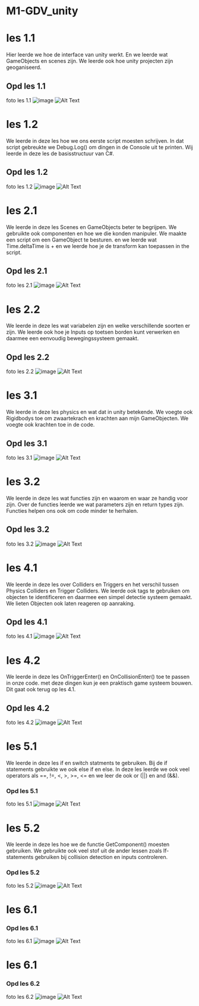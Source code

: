 # M1-GDV_unity
# les 1.1
Hier leerde we hoe de interface van unity werkt.
En we leerde wat GameObjects en scenes zijn.
We leerde ook hoe unity projecten zijn geoganiseerd.

## Opd les 1.1
foto les 1.1
![image](<img width="645" height="348" alt="image" src="https://github.com/user-attachments/assets/46292d32-4e44-4b94-bda9-9fc35ff948da" />)
![Alt Text]()

# les 1.2
We leerde in deze les hoe we ons eerste script moesten schrijven.
In dat script gebreukte we Debug.Log() om dingen in de Console uit te printen.
Wij leerde in deze les de basisstructuur van C#.

## Opd les 1.2
foto les 1.2
![image]()
![Alt Text]()

# les 2.1
We leerde in deze les Scenes en GameObjects beter te begrijpen.
We gebruikte ook componenten en hoe we die konden manipuler.
We maakte een script om een GameObject te besturen.
en we leerde wat Time.deltaTime is + en we leerde hoe je de transform kan toepassen in the script.

## Opd les 2.1
foto les 2.1
![image]()
![Alt Text]()

# les 2.2
We leerde in deze les wat variabelen zijn en welke verschillende soorten er zijn.
We leerde ook hoe je Inputs op toetsen borden kunt verwerken en daarmee een eenvoudig bewegingssysteem gemaakt.

## Opd les 2.2
foto les 2.2
![image]()
![Alt Text]()

# les 3.1
We leerde in deze les physics en wat dat in unity betekende.
We voegte ook Rigidbodys toe om zwaartekrach en krachten aan mijn GameObjecten.
We voegte ook krachten toe in de code.

## Opd les 3.1
foto les 3.1
![image]()
![Alt Text]()

# les 3.2
We leerde in deze les wat functies zijn en waarom en waar ze handig voor zijn.
Over de functies leerde we wat parameters zijn en return types zijn.
Functies helpen ons ook om code minder te herhalen.

## Opd les 3.2
foto les 3.2
![image]()
![Alt Text]()

# les 4.1
We leerde in deze les over Colliders en Triggers en het verschil tussen Physics Colliders en Trigger Colliders.
We leerde ook tags te gebruiken om objecten te identificeren en daarmee een simpel detectie systeem gemaakt.
We lieten Objecten ook laten reageren op aanraking.

## Opd les 4.1
foto les 4.1
![image]()
![Alt Text]()

# les 4.2
We leerde in deze les OnTriggerEnter() en OnCollisionEnter() toe te passen in onze code.
met deze dingen kun je een praktisch game systeem bouwen.
Dit gaat ook terug op les 4.1.

## Opd les 4.2
foto les 4.2
![image]()
![Alt Text]()

# les 5.1
We leerde in deze les if en switch statments te gebruiken.
Bij de if statements gebruikte we ook else if en else.
In deze les leerde we ook veel operators als ==, !=, <, >, >=, <= en we leer de ook or (||) en and (&&).

### Opd les 5.1
foto les 5.1
![image]()
![Alt Text]()

# les 5.2
We leerde in deze les hoe we de functie GetComponent<Type>() moesten gebruiken.
We gebruikte ook veel stof uit de ander lessen zoals If-statements gebruiken bij collision detection en inputs controleren.

### Opd les 5.2
foto les 5.2
![image]()
![Alt Text]()

# les 6.1

### Opd les 6.1
foto les 6.1
![image]()
![Alt Text]()

# les 6.1

### Opd les 6.2
foto les 6.2
![image]()
![Alt Text]()
